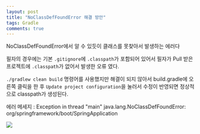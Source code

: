 ```yaml
---
layout: post
title: "NoClassDefFoundError 해결 방안"
tags: Gradle
comments: true
---
```


NoClassDefFoundError에서 알 수 있듯이 클래스를 못찾아서 발생하는 에러다

필자의 경우에는 기본 `.gitignore`에 `.classpath`가 포함되어 있어서 필자가 Pull 받은 프로젝트에 `.classpath`가 없어서 발생한 오류 였다.

`./gradlew clean build` 명령어를 사용했지만 해결이 되지 않아서 build.gradle에 오른쪽 클릭을 한 후 `Update project configuration`을 눌러서 수정이 반영되면 정상적으로 classpath가 생성된다.

에러 메세지 : Exception in thread "main" java.lang.NoClassDefFoundError: org/springframework/boot/SpringApplication

<img src="/imgaes/noclassdeffound.png">